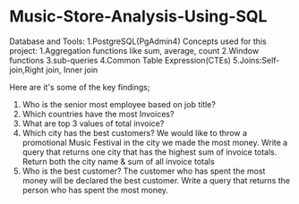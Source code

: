 # Music-Store-Analysis-Using-SQL
Database and Tools:
1.PostgreSQL(PgAdmin4)
Concepts used for this project:
1.Aggregation functions like sum, average, count
2.Window functions
3.sub-queries
4.Common Table Expression(CTEs)
5.Joins:Self-join,Right join, Inner join

Here are it's some of the key findings;
1. Who is the senior most employee based on job title?
2. Which countries have the most Invoices?
3. What are top 3 values of total invoice?
4. Which city has the best customers? We would like to throw a promotional Music Festival in the city we made the most money. Write a query that returns one city that has the highest sum of invoice totals. Return both the city name & sum of all invoice totals
5. Who is the best customer? The customer who has spent the most money will be declared the best customer. Write a query that returns the person who has spent the most money.
